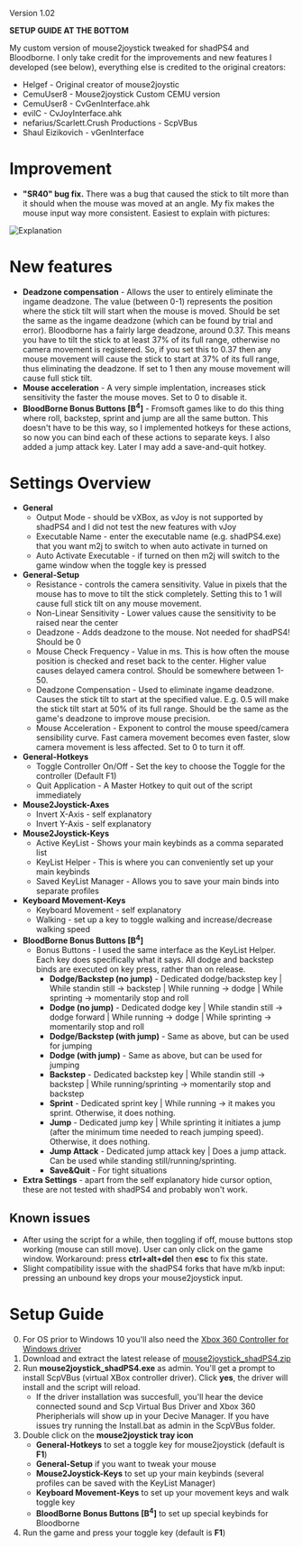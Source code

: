 Version 1.02

**SETUP GUIDE AT THE BOTTOM**

My custom version of mouse2joystick tweaked for shadPS4 and Bloodborne.
I only take credit for the improvements and new features I developed (see below), everything else is credited to the original creators:
 * Helgef - Original creator of mouse2joystic
 * CemuUser8 - Mouse2joystick Custom CEMU version
 * CemuUser8 - CvGenInterface.ahk
 * evilC - CvJoyInterface.ahk
 * nefarius/Scarlett.Crush Productions - ScpVBus
 * Shaul Eizikovich - vGenInterface

# Improvement
 * **"SR40" bug fix.** There was a bug that caused the stick to tilt more than it should when the mouse was moved at an angle. My fix makes the mouse input way more consistent. Easiest to explain with pictures:

![Explanation](https://i.imgur.com/fnWZudi.png)

# New features
 * **Deadzone compensation** - Allows the user to entirely eliminate the ingame deadzone. The value (between 0-1) represents the position where the stick tilt will start when the mouse is moved. Should be set the same as the ingame deadzone (which can be found by trial and error). Bloodborne has a fairly large deadzone, around 0.37. This means you have to tilt the stick to at least 37% of its full range, otherwise no camera movement is registered. So, if you set this to 0.37 then any mouse movement will cause the stick to start at 37% of its full range, thus eliminating the deadzone. If set to 1 then any mouse movement will cause full stick tilt.
 * **Mouse acceleration** - A very simple implentation, increases stick sensitivity the faster the mouse moves. Set to 0 to disable it.
 * **BloodBorne Bonus Buttons [B<sup>4</sup>]** - Fromsoft games like to do this thing where roll, backstep, sprint and jump are all the same button. This doesn't have to be this way, so I implemented hotkeys for these actions, so now you can bind each of these actions to separate keys. I also added a jump attack key. Later I may add a save-and-quit hotkey.

# Settings Overview
 * **General**
	* Output Mode - should be vXBox, as vJoy is not supported by shadPS4 and I did not test the new features with vJoy
	* Executable Name - enter the executable name (e.g. shadPS4.exe) that you want m2j to switch to when auto activate in turned on
	* Auto Activate Executable - if turned on then m2j will switch to the game window when the toggle key is pressed
 * **General-Setup**
	* Resistance - controls the camera sensitivity. Value in pixels that the mouse has to move to tilt the stick completely. Setting this to 1 will cause full stick tilt on any mouse movement.
	* Non-Linear Sensitivity - Lower values cause the sensitivity to be raised near the center
	* Deadzone - Adds deadzone to the mouse. Not needed for shadPS4! Should be 0
	* Mouse Check Frequency - Value in ms. This is how often the mouse position is checked and reset back to the center. Higher value causes delayed camera control. Should be somewhere between 1-50.
	* Deadzone Compensation - Used to eliminate ingame deadzone. Causes the stick tilt to start at the specified value. E.g. 0.5 will make the stick tilt start at 50% of its full range. Should be the same as the game's deadzone to improve mouse precision.
	* Mouse Acceleration - Exponent to control the mouse speed/camera sensibility curve. Fast camera movement becomes even faster, slow camera movement is less affected. Set to 0 to turn it off.
 * **General-Hotkeys**
	* Toggle Controller On/Off - Set the key to choose the Toggle for the controller (Default F1)
	* Quit Application - A Master Hotkey to quit out of the script immediately
 * **Mouse2Joystick-Axes**
	* Invert X-Axis - self explanatory
	* Invert Y-Axis - self explanatory
 * **Mouse2Joystick-Keys**
	* Active KeyList - Shows your main keybinds as a comma separated list
	* KeyList Helper - This is where you can conveniently set up your main keybinds
	* Saved KeyList Manager - Allows you to save your main binds into separate profiles
 * **Keyboard Movement-Keys**
	* Keyboard Movement - self explanatory
	* Walking - set up a key to toggle walking and increase/decrease walking speed
 * **BloodBorne Bonus Buttons [B<sup>4</sup>]**
	* Bonus Buttons - I used the same interface as the KeyList Helper. Each key does specifically what it says. All dodge and backstep binds are executed on key press, rather than on release.
		* **Dodge/Backstep (no jump)** - Dedicated dodge/backstep key | While standin still -> backstep | While running -> dodge | While sprinting -> momentarily stop and roll
		* **Dodge (no jump)** - Dedicated dodge key | While standin still -> dodge forward | While running -> dodge | While sprinting -> momentarily stop and roll
		* **Dodge/Backstep (with jump)** - Same as above, but can be used for jumping
		* **Dodge (with jump)** - Same as above, but can be used for jumping
		* **Backstep** - Dedicated backstep key | While standin still -> backstep | While running/sprinting -> momentarily stop and backstep
		* **Sprint** - Dedicated sprint key | While running -> it makes you sprint. Otherwise, it does nothing.
		* **Jump** - Dedicated jump key | While sprinting it initiates a jump (after the minimum time needed to reach jumping speed). Otherwise, it does nothing.
		* **Jump Attack** - Dedicated jump attack key | Does a jump attack. Can be used while standing still/running/sprinting.
		* **Save&Quit** - For tight situations
 * **Extra Settings** - apart from the self explanatory hide cursor option, these are not tested with shadPS4 and probably won't work.

## Known issues
 * After using the script for a while, then toggling if off, mouse buttons stop working (mouse can still move). User can only click on the game window. Workaround: press **ctrl+alt+del** then **esc** to fix this state.
 * Slight compatibility issue with the shadPS4 forks that have m/kb input: pressing an unbound key drops your mouse2joystick input.

# Setup Guide
0. For OS prior to Windows 10 you'll also need the [Xbox 360 Controller for Windows driver](https://web.archive.org/web/20160425082525/https://www.microsoft.com/hardware/en-us/d/xbox-360-controller-for-windows)
1. Download and extract the latest release of [mouse2joystick_shadPS4.zip](https://github.com/N3R4i/mouse2joystick_shadPS4/releases/tag/v1.0)
2. Run **mouse2joystick_shadPS4.exe** as admin. You'll get a prompt to install ScpVBus (virtual XBox controller driver). Click **yes**, the driver will install and the script will reload.
	* If the driver installation was succesfull, you'll hear the device connected sound and Scp Virtual Bus Driver and Xbox 360 Pheripherials will show up in your Decive Manager. If you have issues try running the Install.bat as admin in the ScpVBus folder.
3. Double click on the **mouse2joystick tray icon**
	* **General-Hotkeys** to set a toggle key for mouse2joystick (default is **F1**)
	* **General-Setup** if you want to tweak your mouse
	* **Mouse2Joystick-Keys** to set up your main keybinds (several profiles can be saved with the KeyList Manager)
	* **Keyboard Movement-Keys** to set up your movement keys and walk toggle key
	* **BloodBorne Bonus Buttons [B<sup>4</sup>]** to set up special keybinds for Bloodborne
4. Run the game and press your toggle key (default is **F1**)
